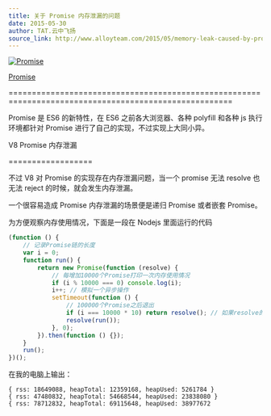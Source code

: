 ```yaml
---
title: 关于 Promise 内存泄漏的问题
date: 2015-05-30
author: TAT.云中飞扬
source_link: http://www.alloyteam.com/2015/05/memory-leak-caused-by-promise/
---
```


<!-- {% raw %} - for jekyll -->

[![Promise](https://camo.githubusercontent.com/936320d9d13426d9631ff49d817b5d542e135d10/687474703a2f2f7777772e616c6c6f797465616d2e636f6d2f77702d636f6e74656e742f75706c6f6164732f323031352f30352f515125453625383825414125453525394225424532303135303533303230313332382e706e67)](http://www.alloyteam.com/wp-content/uploads/2015/05/QQ%E6%88%AA%E5%9B%BE20150530201328.png)

[Promise](https://developer.mozilla.org/zh-CN/docs/Web/JavaScript/Reference/Global_Objects/Promise)  

======================================================================================================

Promise 是 ES6 的新特性，在 ES6 之前各大浏览器、各种 polyfill 和各种 js 执行环境都针对 Promise 进行了自己的实现，不过实现上大同小异。

V8 Promise 内存泄漏  

==================

不过 V8 对 Promise 的实现存在内存泄漏问题，当一个 promise 无法 resolve 也无法 reject 的时候，就会发生内存泄漏。

一个很容易造成 Promise 内存泄漏的场景便是递归 Promise 或者嵌套 Promise。

为方便观察内存使用情况，下面是一段在 Nodejs 里面运行的代码

```javascript
(function () {
    // 记录Promise链的长度
    var i = 0;
    function run() {
        return new Promise(function (resolve) {
            // 每增加10000个Promise打印一次内存使用情况
            if (i % 10000 === 0) console.log(i);
            i++; // 模拟一个异步操作
            setTimeout(function () {
                // 100000个Promise之后退出
                if (i === 10000 * 10) return resolve(); // 如果resolve的参数是一个Promise，外层Promise将接管这个Promise的状态，构成嵌套Promise
                resolve(run());
            }, 0);
        }).then(function () {});
    }
    run();
})();
```

在我的电脑上输出：

    { rss: 18649088, heapTotal: 12359168, heapUsed: 5261784 }
    { rss: 47480832, heapTotal: 54668544, heapUsed: 23838080 }
    { rss: 78712832, heapTotal: 69115648, heapUsed: 38977672 


<!-- {% endraw %} - for jekyll -->